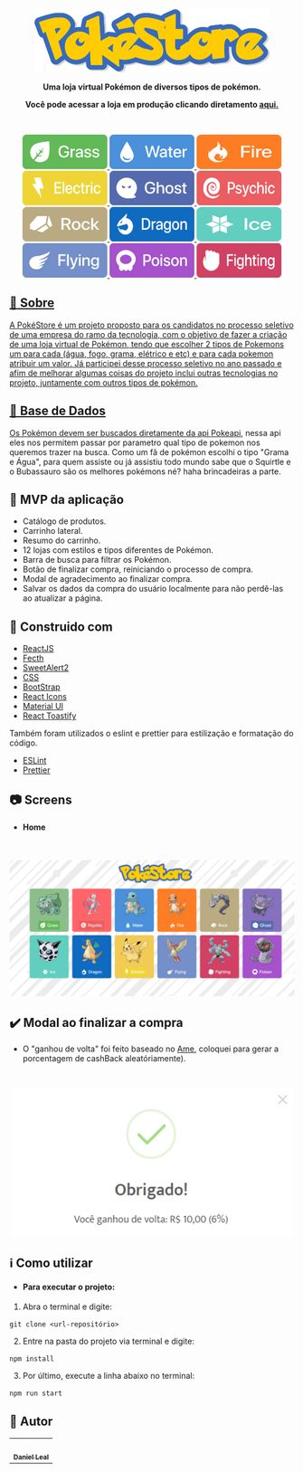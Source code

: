 <p align=center>
  <img src="./src/assets/logo.png"/>
</p>

<p align=center>   
  <strong>Uma loja virtual Pokémon de diversos tipos de pokémon.</strong>    
</p>
<p align=center>   
    <strong>Você pode acessar a loja em produção clicando diretamento <a href="https://poke-store.vercel.app/"</a>aqui.</strong>
</p>
<br>

<p align=center>
    <img src="./src/assets/Grass.png"width=150 height=61/>
   <img src="./src/assets/Water.png" width=150 height=61/>
   <img src="./src/assets/Fire.png" width=150 height=61/>
   <img src="./src/assets/Electric.png" width=150 height=61/>
   <img src="./src/assets/Ghost.png" width=150 height=61/>
   <img src="./src/assets/Psychic.png" width=150 height=61/>
   <img src="./src/assets/Rock.png" width=150 height=61/>
   <img src="./src/assets/Dragon.png" width=150 height=61/>
   <img src="./src/assets/Ice.png" width=150 height=61/>
   <img src="./src/assets/Flying.png" width=150 height=61/>
   <img src="./src/assets/Poison.png" width=150 height=61/>
   <img src="./src/assets/Fighting.png" width=150 height=61/>
</p>

## :page_with_curl: Sobre

A PokéStore é um projeto proposto para os candidatos no processo seletivo de uma empresa do ramo da tecnologia, com o objetivo de fazer a criação de uma loja virtual de Pokémon, tendo que escolher 2 tipos de Pokemons um para cada (água, fogo, grama, elétrico e etc) e para cada pokemon atribuir um valor.
Já participei desse processo seletivo no ano passado e afim de melhorar algumas coisas do projeto inclui outras tecnologias no projeto, juntamente com outros tipos de pokémon.

## 💾 Base de Dados

Os Pokémon devem ser buscados diretamente da api <a href="https://pokeapi.co/">Pokeapi</a>, nessa api eles nos permitem passar por parametro qual tipo de pokemon nos queremos trazer na busca. Como um fã de pokémon escolhi o tipo "Grama e Água", para quem assiste ou já assistiu todo mundo sabe que o Squirtle e o Bubassauro são os melhores pokémons né? haha brincadeiras a parte.

## 📝 MVP da aplicação

- Catálogo de produtos.
- Carrinho lateral.
- Resumo do carrinho.
- 12 lojas com estilos e tipos diferentes de Pokémon.
- Barra de busca para filtrar os Pokémon.
- Botão de finalizar compra, reiniciando o processo de compra.
- Modal de agradecimento ao finalizar compra.
- Salvar os dados da compra do usuário localmente para não perdê-las ao atualizar a página.

## :wrench: Construido com

- [ReactJS](https://pt-br.reactjs.org/)
- [Fecth](https://pt-br.reactjs.org/docs/faq-ajax.html/)
- [SweetAlert2](https://sweetalert2.github.io/)
- [CSS](https://developer.mozilla.org/pt-BR/docs/Web/CSS)
- [BootStrap](https://react-bootstrap.github.io/getting-started/introduction/)
- [React Icons](https://react-icons.github.io/react-icons/)
- [Material UI](https://material-ui.com/pt/)
- [React Toastify](https://www.npmjs.com/package/react-toastify/)


Também foram utilizados o eslint e prettier para estilização e formatação do código.
- [ESLint](https://github.com/eslint/eslint)
- [Prettier](https://github.com/prettier/prettier)

## 📷 Screens

- <h4>Home</h4>
<br>
<p align=center> 
  <img src="./src/assets/pageHome2.png" width=900/>
</p>


## ✔️ Modal ao finalizar a compra
- O "ganhou de volta" foi feito baseado no <a href="https://www.amedigital.com/">Ame</a>, coloquei para gerar a porcentagem de cashBack aleatóriamente).
<br>
<p align=center>
  <img src="./src/assets/pageModal.png" width=500/>
</p>

## ℹ️ Como utilizar

- <h4><strong>Para executar o projeto:</strong></h4>

1. Abra o terminal e digite:</br>

```
git clone <url-repositório>
```

2. Entre na pasta do projeto via terminal e digite:

```
npm install

```

3. Por último, execute a linha abaixo no terminal: 

```
npm run start 
```


## :pencil: Autor
<table>
  <tr>
    <td align="center"><a href="https://github.com/danielLeal98"><img src=https://avatars2.githubusercontent.com/u/37132172?s=460&u=7c43bece5e3160c317bfd4b2162999753567abb5&v=4" width="100px;" alt=""/><br /><sub><b>Daniel Leal</b></sub></a><br /></td>
  <tr>
</table>
